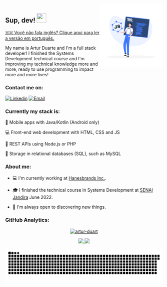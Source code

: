 <a href="https://storyset.com/web">
  <img align="right" src="./img/js-framework-rafiki.png" alt="a dev" width=40% height=40% />
</a>

## Sup, dev! <img src="https://raw.githubusercontent.com/kaueMarques/kaueMarques/master/hi.gif" width="30px" height="30px">

<a href="https://github.com/artur-duart/artur-duart/blob/main/README.md">🇧🇷 Você não fala inglês? Clique aqui para ler a versão em português.</a>

My name is Artur Duarte and I'm a full stack developer! I finished the Systems Development technical course and I'm improving my technical knowledge more and more, ready to use programming to impact more and more lives!

### Contact me on:

[![Linkedin](https://img.shields.io/badge/Linkedin-2867b2?style=for-the-badge&logo=linkedin&logoColor=white)](https://www.linkedin.com/in/artur-duarte-5141aa212)
[![Email](https://img.shields.io/badge/Email-EA4335?style=for-the-badge&logo=gmail&logoColor=white)](mailto:arturduartemoraes@gmail.com)

### Currently my stack is:

📱 Mobile apps with Java/Kotlin (Android only)

💻 Front-end web development with HTML, CSS and JS

📡 REST APIs using Node.js or PHP

💾 Storage in relational databases (SQL), such as MySQL

### About me:

- 💻 I'm currently working at [Hanesbrands Inc.](https://www.hanesbrands.com.br/).

- 🎓 I finished the technical course in Systems Development at [SENAI Jandira](https://jandira.sp.senai.br/) June 2022.

- 🔭 I'm always open to discovering new things.

### GitHub Analytics:

<div align="center">
  <a href="https://github.com/artur-duart">
  <p><img align="center" src="https://github-readme-streak-stats.herokuapp.com/?user=artur-duart&&theme=dracula" alt="artur-duart" /></p>
  <img height="180em" src="https://github-readme-stats.vercel.app/api?username=artur-duart&show_icons=true&theme=dracula&include_all_commits=true&count_private=true"/>
  <img height="180em" src="https://github-readme-stats.vercel.app/api/top-langs/?username=artur-duart&layout=compact&langs_count=7&theme=dracula"/>
</div>

![Snake animation](https://github.com/artur-duart/artur-duart/blob/output/github-contribution-grid-snake.svg)
